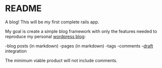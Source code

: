 # README
A blog! This will be my first complete rails app.

My goal is create a simple blog framework with only the features needed 
to reproduce my personal [wordpress blog](http://www.jthompson.ca):

-blog posts (in markdown)
-pages (in markdown)
-tags
-comments
-[draft](http://www.draftin.com) integration

The minimum viable product will not include comments.
